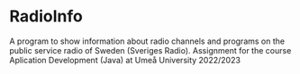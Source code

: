 # RadioInfo
A program to show information about radio channels and programs on the public service radio of Sweden (Sveriges Radio). 
Assignment for the course Aplication Development (Java) at Umeå University 2022/2023
